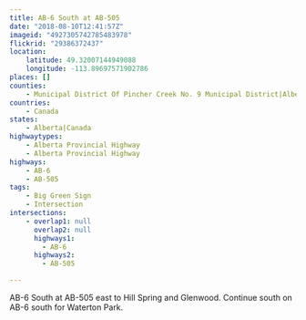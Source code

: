 ```yaml
---
title: AB-6 South at AB-505
date: "2018-08-10T12:41:57Z"
imageid: "4927305742785483978"
flickrid: "29386372437"
location:
    latitude: 49.32007144949088
    longitude: -113.89697571902786
places: []
counties:
    - Municipal District Of Pincher Creek No. 9 Municipal District|Alberta|Canada
countries:
    - Canada
states:
    - Alberta|Canada
highwaytypes:
    - Alberta Provincial Highway
    - Alberta Provincial Highway
highways:
    - AB-6
    - AB-505
tags:
    - Big Green Sign
    - Intersection
intersections:
    - overlap1: null
      overlap2: null
      highways1:
        - AB-6
      highways2:
        - AB-505

---
```

AB-6 South at AB-505 east to Hill Spring and Glenwood.  Continue south on AB-6 south for Waterton Park.